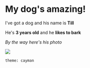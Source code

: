 # My dog's amazing!

I've got a dog and his name is __Till__

He's __3 years old__ and he __likes to bark__

_By the way here's his photo_

![](https://i.imgur.com/XWfBo7S.png)

 `theme: cayman`
